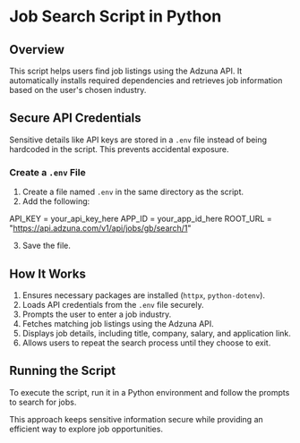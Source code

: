 # Job Search Script in Python

## Overview
This script helps users find job listings using the Adzuna API. It automatically installs required dependencies and retrieves job information based on the user's chosen industry.

## Secure API Credentials
Sensitive details like API keys are stored in a `.env` file instead of being hardcoded in the script. This prevents accidental exposure.

### Create a `.env` File
1. Create a file named `.env` in the same directory as the script.
2. Add the following:

API_KEY = your_api_key_here
APP_ID = your_app_id_here
ROOT_URL = "https://api.adzuna.com/v1/api/jobs/gb/search/1"

3. Save the file.

## How It Works
1. Ensures necessary packages are installed (`httpx`, `python-dotenv`).
2. Loads API credentials from the `.env` file securely.
3. Prompts the user to enter a job industry.
4. Fetches matching job listings using the Adzuna API.
5. Displays job details, including title, company, salary, and application link.
6. Allows users to repeat the search process until they choose to exit.

## Running the Script
To execute the script, run it in a Python environment and follow the prompts to search for jobs.

This approach keeps sensitive information secure while providing an efficient way to explore job opportunities.
